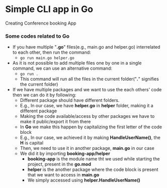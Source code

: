 # Simple CLI app in Go

Creating Conference booking App

### Some codes related to Go

- If you have multiple "**.go**" files(e.g., main.go and helper.go) interrelated to each other, then run the command:
  - `go run main.go helper.go`
- As it is not possible to add multiple files one by one in a single command, we can use an alternative command:
  - `go run .`
  - This command will run all the files in the current folder("**.**" signifies the current folder)
- If we have multiple packages and we want to use the each others' code then we can do it by following:
  - Different package should have different folders.
  - E.g., In our case, we have **helper.go** in **helper** folder, making it a different package
  - Making the code available/access by other packages we have to make it public/export it from there
  - In **Go** we make this happen by capitalizing the first letter of the code block
  - E.g., In our case, we achieved it by making **HandleUserName()**, the **H** is capital
  - Then, we need to use it in another package, **main.go** in our case
  - We did it by importing **booking-app/helper**
    - **booking-app** is the module name tht we used while starting the project, present in the **go.mod**
    - **helper** is the another package where the code block is present that we want to access in **main.go**
    - We simply accessed using **helper.HandleUserName()**
